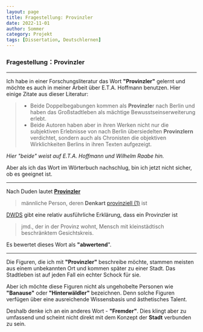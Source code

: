 ```yaml
---
layout: page
title: Fragestellung: Provinzler
date: 2022-11-01
author: Sommer
category: Projekt
tags: [Dissertation, Deutschlernen]
---
```


### Fragestellung：Provinzler

------

Ich habe in einer Forschungsliteratur das Wort **"Provinzler"** gelernt und möchte es auch in meiner Arbeit über E.T.A. Hoffmann benutzen. Hier einige Zitate aus dieser Literatur:

> - Beide Doppelbegabungen kommen als **Provinzle**r nach Berlin und haben das Großstadtleben als mächtige Bewusstseinserweiterung erlebt.
> - Beide Autoren haben aber in ihren Werken nicht nur die subjektiven Erlebnisse von nach Berlin übersiedelten **Provinzlern** verdichtet, sondern auch als Chronisten die objektiven Wirklichkeiten Berlins in ihren Texten aufgezeigt.

*Hier "beide" weist auf E.T.A. Hoffmann und Wilhelm Raabe hin.*

Aber als ich das Wort im Wörterbuch nachschlug, bin ich jetzt nicht sicher, ob es geeignet ist.

------

Nach Duden lautet [**Pro­vinz­ler**](https://www.duden.de/rechtschreibung/Provinzler) 

> männliche Person, deren **Denkart** [provinziell (1)](https://www.duden.de/rechtschreibung/provinziell#Bedeutung-1) ist

[DWDS](https://www.dwds.de/wb/Provinzler) gibt eine relativ ausführliche Erklärung, dass ein Provinzler ist

> jmd., der in der Provinz wohnt, Mensch mit kleinstädtisch beschränktem Gesichtskreis.

Es bewertet dieses Wort als **"abwertend**".

------

Die Figuren, die ich mit **"Provinzler"** beschreibe möchte, stammen meisten aus einem unbekannten Ort und kommen später zu einer Stadt. Das Stadtleben ist auf jeden Fall ein echter Schock für sie. 

Aber ich möchte diese Figuren nicht als ungehobelte Personen wie **"Banause"** oder **"Hinterwäldler"** bezeichnen. Denn solche Figuren verfügen über eine ausreichende Wissensbasis und ästhetisches Talent.

Deshalb denke ich an ein anderes Wort - **"Fremder"**. Dies klingt aber zu umfassend und scheint nicht direkt mit dem Konzept der **Stadt** verbunden zu sein.

<!--Ich habe auch versucht, nach Synonymen für "Provinzler" zu suchen, kann aber kein entsprechendes Ergebnis finden.-->

